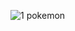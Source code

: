 
![1 pokemon](https://user-images.githubusercontent.com/29441324/31855929-2cad3d2a-b66a-11e7-8e30-fb163bc97c4d.png)
